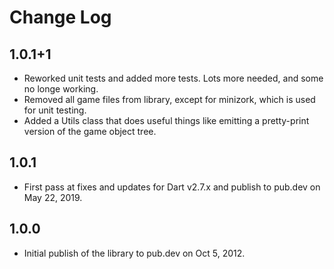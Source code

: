 # Change Log

## 1.0.1+1

- Reworked unit tests and added more tests. Lots more needed, and some no longe working.
- Removed all game files from library, except for minizork, which is used for unit testing.
- Added a Utils class that does useful things like emitting a pretty-print version of the game object tree.

## 1.0.1

- First pass at fixes and updates for Dart v2.7.x and publish to pub.dev on May 22, 2019.

## 1.0.0

- Initial publish of the library to pub.dev on Oct 5, 2012.
